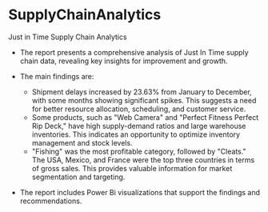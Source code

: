 # SupplyChainAnalytics
Just in Time Supply Chain Analytics

- The report presents a comprehensive analysis of Just In Time supply chain data, revealing key insights for improvement and growth.
- The main findings are:

  - Shipment delays increased by 23.63% from January to December, with some months showing significant spikes. This suggests a need for better resource allocation, scheduling, and customer service.
  - Some products, such as "Web Camera" and "Perfect Fitness Perfect Rip Deck," have high supply-demand ratios and large warehouse inventories. This indicates an opportunity to optimize inventory management and stock levels.
  - "Fishing" was the most profitable category, followed by "Cleats." The USA, Mexico, and France were the top three countries in terms of gross sales. This provides valuable information for market segmentation and targeting.

- The report includes Power Bi visualizations that support the findings and recommendations.
